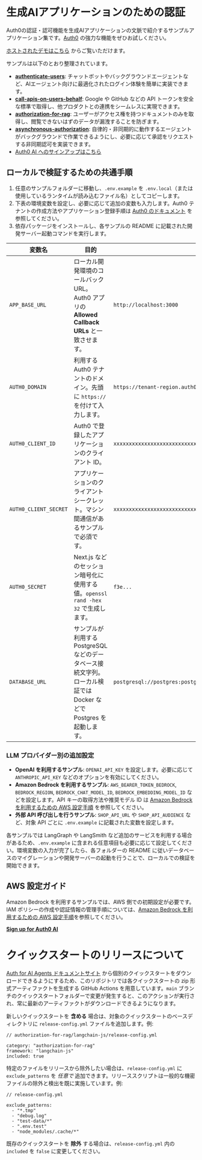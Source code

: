 # 生成AIアプリケーションのための認証

Auth0の認証・認可機能を生成AIアプリケーションの文脈で紹介するサンプルアプリケーション集です。[Auth0](https://www.auth0.ai/) の強力な機能をぜひお試しください。

[ホストされたデモはこちら](https://demo.auth0.ai/) からご覧いただけます。

サンプルは以下のとおり整理されています。

- [**authenticate-users**](https://auth0.com/ai/docs/user-authentication): チャットボットやバックグラウンドエージェントなど、AIエージェント向けに最適化されたログイン体験を簡単に実装できます。
- [**call-apis-on-users-behalf**](https://auth0.com/ai/docs/call-others-apis-on-users-behalf): Google や GitHub などの API トークンを安全な標準で取得し、他プロダクトとの連携をシームレスに実現できます。
- [**authorization-for-rag**](https://auth0.com/ai/docs/authorization-for-rag): ユーザーがアクセス権を持つドキュメントのみを取得し、閲覧できないはずのデータが漏洩することを防ぎます。
- [**asynchronous-authorization**](https://auth0.com/ai/docs/async-authorization): 自律的・非同期的に動作するエージェントがバックグラウンドで作業できるようにし、必要に応じて承認をリクエストする非同期認可を実装できます。
- [Auth0 AI へのサインアップはこちら](https://auth0.com/signup?onboard_app=genai&ocid=7014z000001NyoxAAC-aPA4z0000008OZeGAM)

## ローカルで検証するための共通手順

1. 任意のサンプルフォルダーに移動し、`.env.example` を `.env.local`（または使用しているランタイムが読み込むファイル名）としてコピーします。
2. 下表の環境変数を設定し、必要に応じて追加の変数も入力します。Auth0 テナントの作成方法やアプリケーション登録手順は [Auth0 のドキュメント](https://auth0.com/docs/get-started) を参照してください。
3. 依存パッケージをインストールし、各サンプルの README に記載された開発サーバー起動コマンドを実行します。

| 変数名 | 目的 | 設定例 |
| --- | --- | --- |
| `APP_BASE_URL` | ローカル開発環境のコールバック URL。Auth0 アプリの **Allowed Callback URLs** と一致させます。 | `http://localhost:3000` |
| `AUTH0_DOMAIN` | 利用する Auth0 テナントのドメイン。先頭に `https://` を付けて入力します。 | `https://tenant-region.auth0.com` |
| `AUTH0_CLIENT_ID` | Auth0 で登録したアプリケーションのクライアント ID。 | `xxxxxxxxxxxxxxxxxxxxxxxxxxxxxxxx` |
| `AUTH0_CLIENT_SECRET` | アプリケーションのクライアントシークレット。マシン間通信があるサンプルで必須です。 | `xxxxxxxxxxxxxxxxxxxxxxxxxxxxxxxx` |
| `AUTH0_SECRET` | Next.js などのセッション暗号化に使用する値。`openssl rand -hex 32` で生成します。 | `f3e...` |
| `DATABASE_URL` | サンプルが利用する PostgreSQL などのデータベース接続文字列。ローカル検証では Docker などで Postgres を起動します。 | `postgresql://postgres:postgres@localhost:5432/ai_documents_db` |

### LLM プロバイダー別の追加設定

- **OpenAI を利用するサンプル**: `OPENAI_API_KEY` を設定します。必要に応じて `ANTHROPIC_API_KEY` などのオプションを有効にしてください。
- **Amazon Bedrock を利用するサンプル**: `AWS_BEARER_TOKEN_BEDROCK`, `BEDROCK_REGION`, `BEDROCK_CHAT_MODEL_ID`, `BEDROCK_EMBEDDING_MODEL_ID` などを設定します。API キーの取得方法や推奨モデル ID は [Amazon Bedrock を利用するための AWS 設定手順](docs/aws-bedrock-setup.md) を参照してください。
- **外部 API 呼び出しを行うサンプル**: `SHOP_API_URL` や `SHOP_API_AUDIENCE` など、対象 API ごとに `.env.example` に記載された変数を設定します。

各サンプルでは LangGraph や LangSmith など追加のサービスを利用する場合があるため、`.env.example` に含まれる任意項目も必要に応じて設定してください。環境変数の入力が完了したら、各フォルダーの README に従いデータベースのマイグレーションや開発サーバーの起動を行うことで、ローカルでの検証を開始できます。

## AWS 設定ガイド

Amazon Bedrock を利用するサンプルでは、AWS 側での初期設定が必要です。IAM ポリシーの作成や認証情報の管理手順については、[Amazon Bedrock を利用するための AWS 設定手順](docs/aws-bedrock-setup.md)を参照してください。

[**Sign up for Auth0 AI**](https://auth0.com/signup?onboard_app=genai&ocid=7014z000001NyoxAAC-aPA4z0000008OZeGAM)

# クイックスタートのリリースについて

[Auth for AI Agents ドキュメントサイト](https://auth0.com/ai/docs) から個別のクイックスタートをダウンロードできるようにするため、このリポジトリでは各クイックスタートの zip 形式アーティファクトを生成する GitHub Actions を用意しています。`main` ブランチのクイックスタートフォルダーで変更が発生すると、このアクションが実行され、常に最新のアーティファクトがダウンロードできるようになります。

新しいクイックスタートを **含める** 場合は、対象のクイックスタートのベースディレクトリに `release-config.yml` ファイルを追加します。例:

```
// authorization-for-rag/langchain-js/release-config.yml

category: "authorization-for-rag"
framework: "langchain-js"
included: true
```

特定のファイルをリリースから除外したい場合は、`release-config.yml` に `exclude_patterns` を *任意で* 追加できます。リリーススクリプトは一般的な機密ファイルの除外と検出を既に実施しています。例:

```
// release-config.yml

exclude_patterns:
  - "*.tmp"
  - "debug.log"
  - "test-data/*"
  - ".env.test"
  - "node_modules/.cache/*"
```

既存のクイックスタートを **除外** する場合は、`release-config.yml` 内の `included` を `false` に変更してください。
